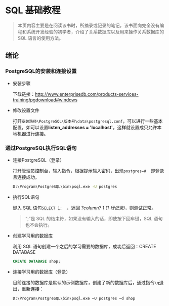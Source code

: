 # SQL 基础教程

> 本页内容主要是在阅读该书时，所摘录或记录的笔记，该书面向完全没有编程和系统开发经验的初学者，介绍了关系数据库以及用来操作关系数据库的 SQL 语言的使用方法。 


## 绪论

### PostgreSQL的安装和连接设置

+ 安装步骤

  下载链接：http://www.enterprisedb.com/products-services-training/pgdownload#windows  

+ 修改设置文件

  打开`安装路径\PostgreSQL\版本号\data\postgresql.conf`，可以进行一些基本配置，如可以设置**listen_addresses = 'localhost'**，这样就设置成只允许本地机器进行连接。

### 通过PostgreSQL执行SQL语句

+ 连接PostgreSQL（登录）

  打开管理员控制台，输入指令，根据提示输入密码，出现`postgres=#  `即登录且连接成功。

  ```bash
  D:\Program\PostgreSQL\bin\psql.exe -U postgres
  ```

+ 执行SQL语句

  键入 SQL 语句`SELECT 1;  `，返回 *?column? 1 (1 行记录)*，则测试正常。

  > “;”是 SQL 的结束符，如果没有输入的话，即使按下回车键，SQL 语句也不会执行。  

+ 创建学习用的数据库

  利用 SQL 语句创建一个之后的学习需要的数据库，成功后返回：CREATE DATABASE

  ```sql
  CREATE DATABASE shop;
  ```

+ 连接学习用的数据库（登录）  

  目前连接的数据库是默认的示例数据库，创建了新的数据库后，通过指令`\q`退出，重新连接：

  ```bash
  D:\Program\PostgreSQL\bin\psql.exe –U postgres –d shop
  ```

  